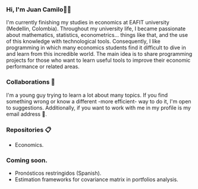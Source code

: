 ### Hi, I'm Juan Camilo👋:metal:
I'm currently finishing my studies in economics at EAFIT university (Medellin, Colombia). Throughout my university life, I became passionate about mathematics, statistics, econometrics... things like that, and the use of this knowledge with technological tools. Consequently, I like programming in which many economics students find it difficult to dive in and learn from this incredible world. The main idea is to share programming projects for those who want to learn useful tools to improve their economic performance or related areas.

### Collaborations :date:
I'm a young guy trying to learn a lot about many topics. If you find something wrong or know a different -more efficient- way to do it, I'm open to suggestions. Additionally, if you want to work with me in my profile is my email address :email:.

### Repositories :clipboard:
* Economics.

### Coming soon.
* Pronósticos restringidos (Spanish).
* Estimation frameworks for covariance matrix in portfolios analysis.
